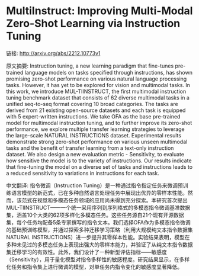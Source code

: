 # MultiInstruct: Improving Multi-Modal Zero-Shot Learning via Instruction Tuning

链接: http://arxiv.org/abs/2212.10773v1

原文摘要:
Instruction tuning, a new learning paradigm that fine-tunes pre-trained
language models on tasks specified through instructions, has shown promising
zero-shot performance on various natural language processing tasks. However, it
has yet to be explored for vision and multimodal tasks. In this work, we
introduce MUL-TIINSTRUCT, the first multimodal instruction tuning benchmark
dataset that consists of 62 diverse multimodal tasks in a unified seq-to-seq
format covering 10 broad categories. The tasks are derived from 21 existing
open-source datasets and each task is equipped with 5 expert-written
instructions. We take OFA as the base pre-trained model for multimodal
instruction tuning, and to further improve its zero-shot performance, we
explore multiple transfer learning strategies to leverage the large-scale
NATURAL INSTRUCTIONS dataset. Experimental results demonstrate strong zero-shot
performance on various unseen multimodal tasks and the benefit of transfer
learning from a text-only instruction dataset. We also design a new evaluation
metric - Sensitivity, to evaluate how sensitive the model is to the variety of
instructions. Our results indicate that fine-tuning the model on a diverse set
of tasks and instructions leads to a reduced sensitivity to variations in
instructions for each task.

中文翻译:
指令微调（Instruction Tuning）是一种通过指令指定任务来微调预训练语言模型的新范式，已在多种自然语言处理任务中展现出优异的零样本性能。然而，该范式在视觉和多模态任务领域的应用尚未得到充分探索。本研究首次提出MUL-TIINSTRUCT——一个统一采用序列到序列格式的多模态指令微调基准数据集，涵盖10个大类的62项多样化多模态任务。这些任务源自21个现有开源数据集，每个任务均配备5条专家撰写的指令文本。我们选择OFA作为多模态指令微调的基础预训练模型，并通过探索多种迁移学习策略（利用大规模纯文本指令数据集NATURAL INSTRUCTIONS）进一步提升其零样本性能。实验结果表明，模型在多种未见过的多模态任务上表现出强大的零样本能力，并验证了从纯文本指令数据集迁移学习的有效性。此外，我们设计了一种新型评估指标——敏感度（Sensitivity），用于量化模型对指令多样性的敏感程度。研究结果显示，在多样化任务和指令集上进行微调的模型，对单任务内指令变化的敏感度显著降低。

